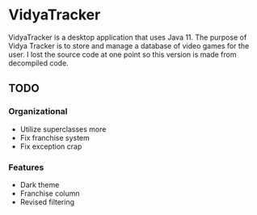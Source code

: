 # VidyaTracker
VidyaTracker is a desktop application that uses Java 11. The purpose of Vidya Tracker is to store and manage a database of video games for the user. I lost the source code at one point so this version is made from decompiled code.

## TODO
### Organizational
- Utilize superclasses more
- Fix franchise system
- Fix exception crap

### Features
- Dark theme
- Franchise column
- Revised filtering
